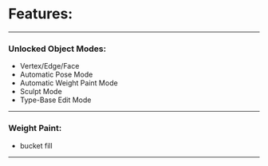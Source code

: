 # Features:

---
### Unlocked Object Modes:
- Vertex/Edge/Face
- Automatic Pose Mode
- Automatic Weight Paint Mode
- Sculpt Mode
- Type-Base Edit Mode


---
### Weight Paint:
- bucket fill
---
